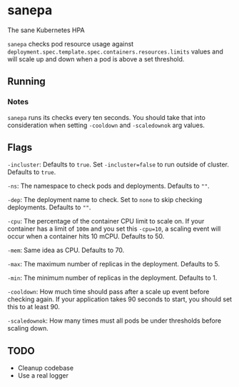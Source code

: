 # sanepa

The sane Kubernetes HPA

`sanepa` checks pod resource usage against `deployment.spec.template.spec.containers.resources.limits` values and will scale up and down when a pod is above a set threshold.

## Running

### Notes

`sanepa` runs its checks every ten seconds. You should take that into consideration when setting `-cooldown` and `-scaledownok` arg values.

## Flags

`-incluster`: Defaults to `true`. Set `-incluster=false` to run outside of cluster. Defaults to `true`.

`-ns`: The namespace to check pods and deployments. Defaults to `""`.

`-dep`: The deployment name to check. Set to `none` to skip checking deployments. Defaults to `""`.

`-cpu`: The percentage of the container CPU limit to scale on. If your container has a limit of `100m` and you set this `-cpu=10`, a scaling event will occur when a container hits 10 mCPU. Defaults to 50.

`-mem`: Same idea as CPU. Defaults to 70.

`-max`: The maximum number of replicas in the deployment. Defaults to 5.

`-min`: The minimum number of replicas in the deployment. Defaults to 1.

`-cooldown`: How much time should pass after a scale up event before checking again. If your application takes 90 seconds to start, you should set this to at least 90.

`-scaledownok`: How many times must all pods be under thresholds before scaling down.

## TODO

- Cleanup codebase
- Use a real logger

